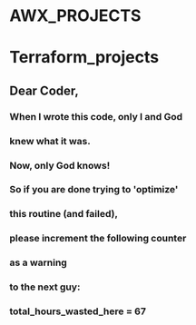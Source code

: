 # AWX_PROJECTS

# Terraform_projects

## Dear Coder,

### When I wrote this code, only I and God 
### knew what it was.
### Now, only God knows!

### So if you are done trying to 'optimize'
### this routine (and failed),
### please increment the following counter
### as a warning
### to the next guy:

### total_hours_wasted_here = 67